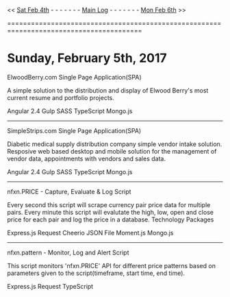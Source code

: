 
<< [Sat Feb 4th]() - - - - - - - [Main Log]() - - - - - - - [Mon Feb 6th]() >> 

========================================================================================  

# Sunday, February 5th, 2017  






ElwoodBerry.com Single Page Application(SPA)

A simple solution to the distribution and display of Elwood Berry's most current resume and portfolio projects.

Angular 2.4
Gulp
SASS
TypeScript
Mongo.js

- - - - - - 

SimpleStrips.com Single Page Application(SPA)

Diabetic medical supply distribution company simple vendor intake solution. Resposive web based desktop and mobile solution for the management of vendor data, appointments with vendors and sales data.

Angular 2.4
Gulp
SASS
TypeScript
Mongo.js


- - - - - - 



nfxn.PRICE - Capture, Evaluate & Log Script

Every second this script will scrape currency pair price data for multiple pairs. Every minute this script will evalutate the high, low, open and close price for each pair and log the price in a database.
Technology Packages

Express.js
Request
Cheerio
JSON File
Moment.js
Mongo.js


- - - - - - 


nfxn.pattern - Monitor, Log and Alert Script

This script monitors 'nfxn.PRICE' API for different price patterns based on parameters given to the script(timeframe, start time, end time).

Express.js
Request
TypeScript